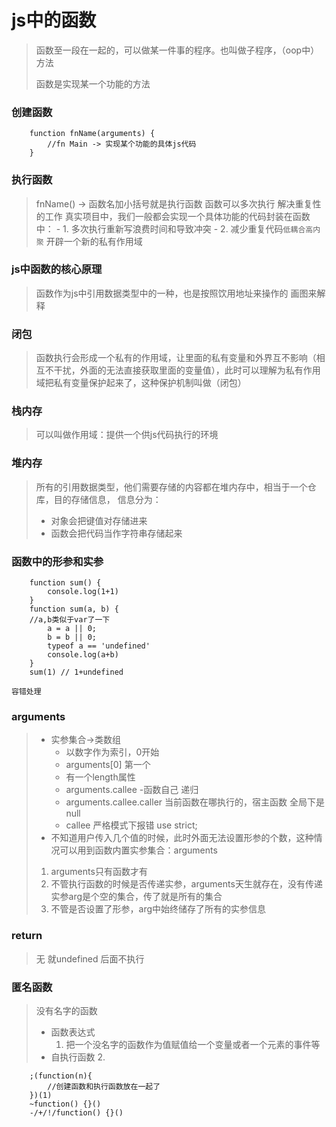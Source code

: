 


# js中的函数
> 函数至一段在一起的，可以做某一件事的程序。也叫做子程序，（oop中）方法
>
> 函数是实现某一个功能的方法

### 创建函数
```
	function fnName(arguments) {
		//fn Main -> 实现某个功能的具体js代码
	}
```

### 执行函数
> 	fnName() -> 函数名加小括号就是执行函数
> 函数可以多次执行
> 解决重复性的工作
> 真实项目中，我们一般都会实现一个具体功能的代码封装在函数中：
>	  - 1. 多次执行重新写浪费时间和导致冲突
>	  - 2. 减少重复代码`低耦合高内聚`
> 开辟一个新的私有作用域
	


### js中函数的核心原理
> 函数作为js中引用数据类型中的一种，也是按照饮用地址来操作的
> 画图来解释
> 

### 闭包
> 函数执行会形成一个私有的作用域，让里面的私有变量和外界互不影响（相互不干扰，外面的无法直接获取里面的变量值），此时可以理解为私有作用域把私有变量保护起来了，这种保护机制叫做（闭包）

### 栈内存
> 可以叫做作用域：提供一个供js代码执行的环境
### 堆内存
> 所有的引用数据类型，他们需要存储的内容都在堆内存中，相当于一个仓库，目的存储信息，
> 信息分为：
>  - 对象会把键值对存储进来
>  - 函数会把代码当作字符串存储起来

### 函数中的形参和实参
```
	function sum() {
		console.log(1+1)
	}
	function sum(a, b) {
	//a,b类似于var了一下
		a = a || 0;
		b = b || 0;
		typeof a == 'undefined'
		console.log(a+b)
	}	
	sum(1) // 1+undefined 
```
` 容错处理 `


### arguments
> - 实参集合->类数组
>   + 以数字作为索引，0开始
>   + arguments[0] 第一个
>   + 有一个length属性
>   + arguments.callee -函数自己 递归
>   + arguments.callee.caller 当前函数在哪执行的，宿主函数 全局下是null
>   + callee 严格模式下报错 use strict;
> - 不知道用户传入几个值的时候，此时外面无法设置形参的个数，这种情况可以用到函数内置实参集合：arguments
>  1. arguments只有函数才有
>  2. 不管执行函数的时候是否传递实参，arguments天生就存在，没有传递实参arg是个空的集合，传了就是所有的集合
>  3.  不管是否设置了形参，arg中始终储存了所有的实参信息

### return 
> 无 就undefined
> 后面不执行

### 匿名函数
> 没有名字的函数
>  - 函数表达式
>    1. 把一个没名字的函数作为值赋值给一个变量或者一个元素的事件等
>  - 自执行函数
>    2. 
```
	;(function(n){
		//创建函数和执行函数放在一起了
	})(1)
	~function() {}()
	-/+/!/function() {}()
```
